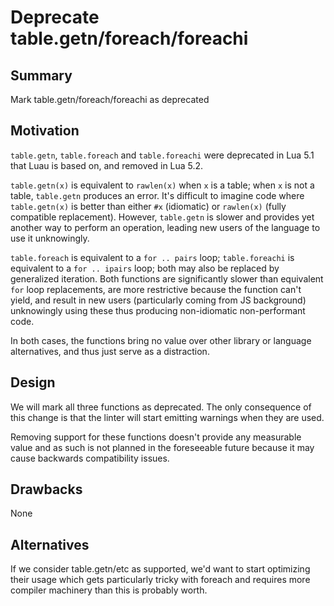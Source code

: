 # Deprecate table.getn/foreach/foreachi

## Summary

Mark table.getn/foreach/foreachi as deprecated

## Motivation

`table.getn`, `table.foreach` and `table.foreachi` were deprecated in Lua 5.1 that Luau is based on, and removed in Lua 5.2.

`table.getn(x)` is equivalent to `rawlen(x)` when `x` is a table; when `x` is not a table, `table.getn` produces an error. It's difficult to imagine code where `table.getn(x)` is better than either `#x` (idiomatic) or `rawlen(x)` (fully compatible replacement). However, `table.getn` is slower and provides yet another way to perform an operation, leading new users of the language to use it unknowingly.

`table.foreach` is equivalent to a `for .. pairs` loop; `table.foreachi` is equivalent to a `for .. ipairs` loop; both may also be replaced by generalized iteration. Both functions are significantly slower than equivalent `for` loop replacements, are more restrictive because the function can't yield, and result in new users (particularly coming from JS background) unknowingly using these thus producing non-idiomatic non-performant code.

In both cases, the functions bring no value over other library or language alternatives, and thus just serve as a distraction.

## Design

We will mark all three functions as deprecated. The only consequence of this change is that the linter will start emitting warnings when they are used.

Removing support for these functions doesn't provide any measurable value and as such is not planned in the foreseeable future because it may cause backwards compatibility issues.

## Drawbacks

None

## Alternatives

If we consider table.getn/etc as supported, we'd want to start optimizing their usage which gets particularly tricky with foreach and requires more compiler machinery than this is probably worth.
